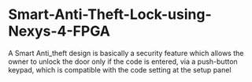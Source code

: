 # Smart-Anti-Theft-Lock-using-Nexys-4-FPGA
A Smart Anti_theft design is basically a security feature which allows the owner to unlock the door only if the code is entered, via a push-button keypad, which is compatible with the code setting at the setup panel
